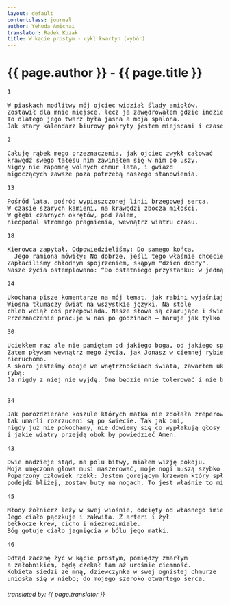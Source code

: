 ```yaml
---
layout: default
contentclass: journal
author: Yehuda Amichai
translator: Radek Kozak
title: W kącie prostym - cykl kwartyn (wybór)
---
```


<h1 class="poem-title">{{ page.author }} - {{ page.title }}</h1>

<pre class="poem">
1

W piaskach modlitwy mój ojciec widział ślady aniołów.
Zostawił dla mnie miejsce, lecz ja zawędrowałem gdzie indziej.
To dlatego jego twarz była jasna a moja spalona.
Jak stary kalendarz biurowy pokryty jestem miejscami i czasem.

2

Całuję rąbek mego przeznaczenia, jak ojciec zwykł całować
krawędź swego tałesu nim zawinąłem się w nim po uszy.
Nigdy nie zapomnę wolnych chmur lata, i gwiazd
migoczących zawsze poza potrzebą naszego stanowienia.

13

Pośród lata, pośród wypiaszczonej linii brzegowej serca.
W czasie szarych kamieni, na krawędzi zbocza miłości.
W głębi czarnych okrętów, pod żalem,
nieopodal stromego pragnienia, wewnątrz wiatru czasu.

18

Kierowca zapytał. Odpowiedzieliśmy: <span class="italic">Do samego końca.</span>
  Jego ramiona mówiły: <span class="italic">No dobrze, jeśli tego właśnie chcecie</span>
Zapłaciliśmy chłodnym spojrzeniem, skąpym "dzień dobry".
Nasze życia ostemplowano: “Do ostatniego przystanku: w jedną stronę”

24

Ukochana pisze komentarze na mój temat, jak rabini wyjaśniający Biblię.
Wiosna tłumaczy świat na wszystkie języki. Na stole
chleb wciąż coś przepowiada. Nasze słowa są czarujące i świeże.
Przeznaczenie pracuje w nas po godzinach — haruje jak tylko potrafi.

30

Uciekłem raz ale nie pamiętam od jakiego boga, od jakiego sprawdzianu.
Zatem pływam wewnątrz mego życia, jak Jonasz w ciemnej rybie,
nieruchomo.
A skoro jesteśmy oboje we wnętrznościach świata, zawarłem układ z moją
rybą:
Ja nigdy z niej nie wyjdę. Ona będzie mnie tolerować i nie będzie trawić.


34

Jak porozdzierane koszule których matka nie zdołała zreperować,
tak umarli rozrzuceni są po świecie. Tak jak oni,
nigdy już nie pokochamy, nie dowiemy się co wypłakują głosy
i jakie wiatry przejdą obok by powiedzieć Amen.

43

Dwie nadzieje stąd, na polu bitwy, miałem wizję pokoju.
Moja umęczona głowa musi maszerować, moje nogi muszą szybko śnić.
Poparzony człowiek rzekł: Jestem gorejącym krzewem który spłonął,
podejdź bliżej, zostaw buty na nogach. To jest właśnie to miejsce.

45

Młody żołnierz leży w swej wiośnie, odcięty od własnego imienia.
Jego ciało pączkuje i zakwita. Z arteri i żył
bełkocze krew, cicho i niezrozumiale.
Bóg gotuje ciało jagnięcia w bólu jego matki.

46

Odtąd zacznę żyć w kącie prostym, pomiędzy zmarłym
a żałobnikiem, będę czekał tam aż urośnie ciemność.
Kobieta siedzi ze mną, dziewczynka w swej ognistej chmurze
uniosła się w niebo; do mojego szeroko otwartego serca.
</pre>
<h6 class="poem">translated by: {{ page.translator }}</h6>
